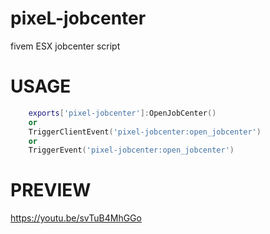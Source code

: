 # pixeL-jobcenter
fivem ESX jobcenter script 

# USAGE

```lua
    exports['pixel-jobcenter']:OpenJobCenter()
    or
    TriggerClientEvent('pixel-jobcenter:open_jobcenter')
    or
    TriggerEvent('pixel-jobcenter:open_jobcenter')
```

# PREVIEW

https://youtu.be/svTuB4MhGGo
